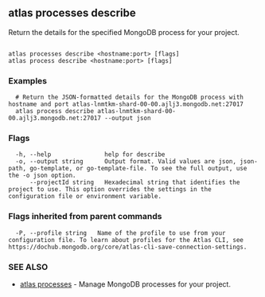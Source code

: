 ## atlas processes describe

Return the details for the specified MongoDB process for your project.



```

atlas processes describe <hostname:port> [flags]
atlas process describe <hostname:port> [flags]
```

### Examples

```
  # Return the JSON-formatted details for the MongoDB process with hostname and port atlas-lnmtkm-shard-00-00.ajlj3.mongodb.net:27017
  atlas process describe atlas-lnmtkm-shard-00-00.ajlj3.mongodb.net:27017 --output json
```


### Flags

```
  -h, --help               help for describe
  -o, --output string      Output format. Valid values are json, json-path, go-template, or go-template-file. To see the full output, use the -o json option.
      --projectId string   Hexadecimal string that identifies the project to use. This option overrides the settings in the configuration file or environment variable.

```


### Flags inherited from parent commands

```
  -P, --profile string   Name of the profile to use from your configuration file. To learn about profiles for the Atlas CLI, see https://dochub.mongodb.org/core/atlas-cli-save-connection-settings.

```

### SEE ALSO


* [atlas processes](atlas_processes.md)	- Manage MongoDB processes for your project.



